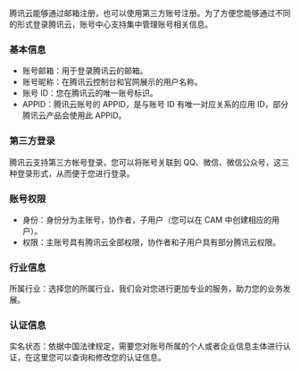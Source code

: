 腾讯云能够通过邮箱注册，也可以使用第三方账号注册。为了方便您能够通过不同的形式登录腾讯云，账号中心支持集中管理账号相关信息。

### 基本信息
- 账号邮箱：用于登录腾讯云的邮箱。
- 账号昵称：在腾讯云控制台和官网展示的用户名称。
- 账号 ID：您在腾讯云的唯一账号标识。
- APPID：腾讯云账号的 APPID，是与账号 ID 有唯一对应关系的应用 ID，部分腾讯云产品会使用此 APPID。

### 第三方登录
腾讯云支持第三方帐号登录，您可以将账号关联到 QQ、微信、微信公众号，这三种登录形式，从而便于您进行登录。

### 账号权限
- 身份：身份分为主账号，协作者，子用户（您可以在 CAM 中创建相应的用户）。
- 权限：主账号具有腾讯云全部权限，协作者和子用户具有部分腾讯云权限。

### 行业信息
所属行业：选择您的所属行业，我们会对您进行更加专业的服务，助力您的业务发展。

### 认证信息
实名状态：依据中国法律规定，需要您对账号所属的个人或者企业信息主体进行认证，在这里您可以查询和修改您的认证信息。
